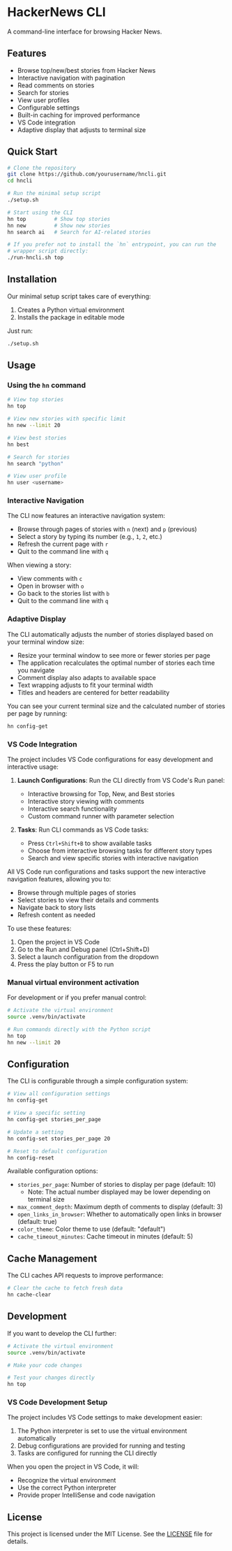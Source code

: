 # HackerNews CLI

A command-line interface for browsing Hacker News.

## Features

- Browse top/new/best stories from Hacker News
- Interactive navigation with pagination
- Read comments on stories
- Search for stories
- View user profiles
- Configurable settings
- Built-in caching for improved performance
- VS Code integration
- Adaptive display that adjusts to terminal size

## Quick Start

```bash
# Clone the repository
git clone https://github.com/yourusername/hncli.git
cd hncli

# Run the minimal setup script
./setup.sh

# Start using the CLI
hn top         # Show top stories
hn new         # Show new stories
hn search ai   # Search for AI-related stories

# If you prefer not to install the `hn` entrypoint, you can run the
# wrapper script directly:
./run-hncli.sh top
```

## Installation

Our minimal setup script takes care of everything:

1. Creates a Python virtual environment
2. Installs the package in editable mode

Just run:

```bash
./setup.sh
```

## Usage

### Using the `hn` command

```bash
# View top stories
hn top

# View new stories with specific limit
hn new --limit 20

# View best stories
hn best

# Search for stories
hn search "python"

# View user profile
hn user <username>
```

### Interactive Navigation

The CLI now features an interactive navigation system:

- Browse through pages of stories with `n` (next) and `p` (previous)
- Select a story by typing its number (e.g., `1`, `2`, etc.)
- Refresh the current page with `r`
- Quit to the command line with `q`

When viewing a story:

- View comments with `c`
- Open in browser with `o`
- Go back to the stories list with `b`
- Quit to the command line with `q`

### Adaptive Display

The CLI automatically adjusts the number of stories displayed based on your terminal window size:

- Resize your terminal window to see more or fewer stories per page
- The application recalculates the optimal number of stories each time you navigate
- Comment display also adapts to available space
- Text wrapping adjusts to fit your terminal width
- Titles and headers are centered for better readability

You can see your current terminal size and the calculated number of stories per page by running:

```bash
hn config-get
```

### VS Code Integration

The project includes VS Code configurations for easy development and interactive usage:

1. **Launch Configurations**: Run the CLI directly from VS Code's Run panel:
   - Interactive browsing for Top, New, and Best stories
   - Interactive story viewing with comments
   - Interactive search functionality
   - Custom command runner with parameter selection

2. **Tasks**: Run CLI commands as VS Code tasks:
   - Press `Ctrl+Shift+B` to show available tasks
   - Choose from interactive browsing tasks for different story types
   - Search and view specific stories with interactive navigation

All VS Code run configurations and tasks support the new interactive navigation features, allowing you to:
- Browse through multiple pages of stories
- Select stories to view their details and comments
- Navigate back to story lists
- Refresh content as needed

To use these features:
1. Open the project in VS Code
2. Go to the Run and Debug panel (Ctrl+Shift+D)
3. Select a launch configuration from the dropdown
4. Press the play button or F5 to run

### Manual virtual environment activation

For development or if you prefer manual control:

```bash
# Activate the virtual environment
source .venv/bin/activate

# Run commands directly with the Python script
hn top
hn new --limit 20
```

## Configuration

The CLI is configurable through a simple configuration system:

```bash
# View all configuration settings
hn config-get

# View a specific setting
hn config-get stories_per_page

# Update a setting
hn config-set stories_per_page 20

# Reset to default configuration
hn config-reset
```

Available configuration options:
- `stories_per_page`: Number of stories to display per page (default: 10)
  - Note: The actual number displayed may be lower depending on terminal size
- `max_comment_depth`: Maximum depth of comments to display (default: 3)
- `open_links_in_browser`: Whether to automatically open links in browser (default: true)
- `color_theme`: Color theme to use (default: "default")
- `cache_timeout_minutes`: Cache timeout in minutes (default: 5)

## Cache Management

The CLI caches API requests to improve performance:

```bash
# Clear the cache to fetch fresh data
hn cache-clear
```

## Development

If you want to develop the CLI further:

```bash
# Activate the virtual environment
source .venv/bin/activate

# Make your code changes

# Test your changes directly
hn top
```

### VS Code Development Setup

The project includes VS Code settings to make development easier:

1. The Python interpreter is set to use the virtual environment automatically
2. Debug configurations are provided for running and testing
3. Tasks are configured for running the CLI directly

When you open the project in VS Code, it will:
- Recognize the virtual environment
- Use the correct Python interpreter
- Provide proper IntelliSense and code navigation

## License

This project is licensed under the MIT License. See the [LICENSE](LICENSE) file for details.
